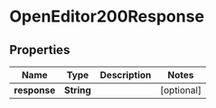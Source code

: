 

# OpenEditor200Response


## Properties

| Name | Type | Description | Notes |
|------------ | ------------- | ------------- | -------------|
|**response** | **String** |  |  [optional] |



